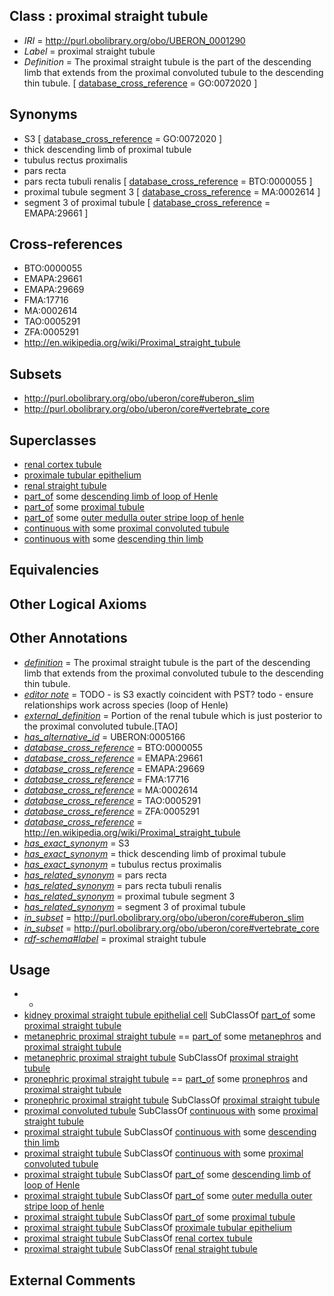 
## Class : proximal straight tubule

 * *IRI* = http://purl.obolibrary.org/obo/UBERON_0001290
 * *Label* = proximal straight tubule
 * *Definition* = The proximal straight tubule is the part of the descending limb that extends from the proximal convoluted tubule to the descending thin tubule. [ [database_cross_reference](../../ef/oboInOwl#hasDbXref.md) = GO:0072020 ]

## Synonyms

 * S3 [ [database_cross_reference](../../ef/oboInOwl#hasDbXref.md) = GO:0072020 ]
 * thick descending limb of proximal tubule
 * tubulus rectus proximalis
 * pars recta
 * pars recta tubuli renalis [ [database_cross_reference](../../ef/oboInOwl#hasDbXref.md) = BTO:0000055 ]
 * proximal tubule segment 3 [ [database_cross_reference](../../ef/oboInOwl#hasDbXref.md) = MA:0002614 ]
 * segment 3 of proximal tubule [ [database_cross_reference](../../ef/oboInOwl#hasDbXref.md) = EMAPA:29661 ]

## Cross-references

 * BTO:0000055
 * EMAPA:29661
 * EMAPA:29669
 * FMA:17716
 * MA:0002614
 * TAO:0005291
 * ZFA:0005291
 * http://en.wikipedia.org/wiki/Proximal_straight_tubule

## Subsets

 * http://purl.obolibrary.org/obo/uberon/core#uberon_slim
 * http://purl.obolibrary.org/obo/uberon/core#vertebrate_core

## Superclasses

 * [renal cortex tubule](../../UBERON/53/UBERON_0006853.md)
 * [proximale tubular epithelium](../../UBERON/04/UBERON_0008404.md)
 * [renal straight tubule](../../UBERON/35/UBERON_0009035.md)
 * [part_of](../../BFO/50/BFO_0000050.md) some [descending limb of loop of Henle](../../UBERON/89/UBERON_0001289.md)
 * [part_of](../../BFO/50/BFO_0000050.md) some [proximal tubule](../../UBERON/34/UBERON_0004134.md)
 * [part_of](../../BFO/50/BFO_0000050.md) some [outer medulla outer stripe loop of henle](../../UBERON/42/UBERON_0006542.md)
 * [continuous with](../../RO/50/RO_0002150.md) some [proximal convoluted tubule](../../UBERON/87/UBERON_0001287.md)
 * [continuous with](../../RO/50/RO_0002150.md) some [descending thin limb](../../UBERON/96/UBERON_0005096.md)

## Equivalencies


## Other Logical Axioms


## Other Annotations

 * *[definition](../../IAO/15/IAO_0000115.md)* = The proximal straight tubule is the part of the descending limb that extends from the proximal convoluted tubule to the descending thin tubule.
 * *[editor note](../../IAO/16/IAO_0000116.md)* = TODO - is S3 exactly coincident with PST? todo - ensure relationships work across species (loop of Henle)
 * *[external_definition](../../UBPROP/01/UBPROP_0000001.md)* = Portion of the renal tubule which is just posterior to the proximal convoluted tubule.[TAO]
 * *[has_alternative_id](../../Id/oboInOwl#hasAlternativeId.md)* = UBERON:0005166
 * *[database_cross_reference](../../ef/oboInOwl#hasDbXref.md)* = BTO:0000055
 * *[database_cross_reference](../../ef/oboInOwl#hasDbXref.md)* = EMAPA:29661
 * *[database_cross_reference](../../ef/oboInOwl#hasDbXref.md)* = EMAPA:29669
 * *[database_cross_reference](../../ef/oboInOwl#hasDbXref.md)* = FMA:17716
 * *[database_cross_reference](../../ef/oboInOwl#hasDbXref.md)* = MA:0002614
 * *[database_cross_reference](../../ef/oboInOwl#hasDbXref.md)* = TAO:0005291
 * *[database_cross_reference](../../ef/oboInOwl#hasDbXref.md)* = ZFA:0005291
 * *[database_cross_reference](../../ef/oboInOwl#hasDbXref.md)* = http://en.wikipedia.org/wiki/Proximal_straight_tubule
 * *[has_exact_synonym](../../ym/oboInOwl#hasExactSynonym.md)* = S3
 * *[has_exact_synonym](../../ym/oboInOwl#hasExactSynonym.md)* = thick descending limb of proximal tubule
 * *[has_exact_synonym](../../ym/oboInOwl#hasExactSynonym.md)* = tubulus rectus proximalis
 * *[has_related_synonym](../../ym/oboInOwl#hasRelatedSynonym.md)* = pars recta
 * *[has_related_synonym](../../ym/oboInOwl#hasRelatedSynonym.md)* = pars recta tubuli renalis
 * *[has_related_synonym](../../ym/oboInOwl#hasRelatedSynonym.md)* = proximal tubule segment 3
 * *[has_related_synonym](../../ym/oboInOwl#hasRelatedSynonym.md)* = segment 3 of proximal tubule
 * *[in_subset](../../et/oboInOwl#inSubset.md)* = http://purl.obolibrary.org/obo/uberon/core#uberon_slim
 * *[in_subset](../../et/oboInOwl#inSubset.md)* = http://purl.obolibrary.org/obo/uberon/core#vertebrate_core
 * *[rdf-schema#label](../../el/rdf-schema#label.md)* = proximal straight tubule

## Usage

 * -
 * [kidney proximal straight tubule epithelial cell](../../CL/39/CL_1000839.md) SubClassOf [part_of](../../BFO/50/BFO_0000050.md) some [proximal straight tubule](../../UBERON/90/UBERON_0001290.md)
 * [metanephric proximal straight tubule](../../UBERON/25/UBERON_0005125.md) == [part_of](../../BFO/50/BFO_0000050.md) some [metanephros](../../UBERON/81/UBERON_0000081.md) and [proximal straight tubule](../../UBERON/90/UBERON_0001290.md)
 * [metanephric proximal straight tubule](../../UBERON/25/UBERON_0005125.md) SubClassOf [proximal straight tubule](../../UBERON/90/UBERON_0001290.md)
 * [pronephric proximal straight tubule](../../UBERON/22/UBERON_0009622.md) == [part_of](../../BFO/50/BFO_0000050.md) some [pronephros](../../UBERON/20/UBERON_0002120.md) and [proximal straight tubule](../../UBERON/90/UBERON_0001290.md)
 * [pronephric proximal straight tubule](../../UBERON/22/UBERON_0009622.md) SubClassOf [proximal straight tubule](../../UBERON/90/UBERON_0001290.md)
 * [proximal convoluted tubule](../../UBERON/87/UBERON_0001287.md) SubClassOf [continuous with](../../RO/50/RO_0002150.md) some [proximal straight tubule](../../UBERON/90/UBERON_0001290.md)
 * [proximal straight tubule](../../UBERON/90/UBERON_0001290.md) SubClassOf [continuous with](../../RO/50/RO_0002150.md) some [descending thin limb](../../UBERON/96/UBERON_0005096.md)
 * [proximal straight tubule](../../UBERON/90/UBERON_0001290.md) SubClassOf [continuous with](../../RO/50/RO_0002150.md) some [proximal convoluted tubule](../../UBERON/87/UBERON_0001287.md)
 * [proximal straight tubule](../../UBERON/90/UBERON_0001290.md) SubClassOf [part_of](../../BFO/50/BFO_0000050.md) some [descending limb of loop of Henle](../../UBERON/89/UBERON_0001289.md)
 * [proximal straight tubule](../../UBERON/90/UBERON_0001290.md) SubClassOf [part_of](../../BFO/50/BFO_0000050.md) some [outer medulla outer stripe loop of henle](../../UBERON/42/UBERON_0006542.md)
 * [proximal straight tubule](../../UBERON/90/UBERON_0001290.md) SubClassOf [part_of](../../BFO/50/BFO_0000050.md) some [proximal tubule](../../UBERON/34/UBERON_0004134.md)
 * [proximal straight tubule](../../UBERON/90/UBERON_0001290.md) SubClassOf [proximale tubular epithelium](../../UBERON/04/UBERON_0008404.md)
 * [proximal straight tubule](../../UBERON/90/UBERON_0001290.md) SubClassOf [renal cortex tubule](../../UBERON/53/UBERON_0006853.md)
 * [proximal straight tubule](../../UBERON/90/UBERON_0001290.md) SubClassOf [renal straight tubule](../../UBERON/35/UBERON_0009035.md)

## External Comments

